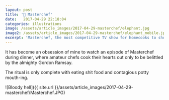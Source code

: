 ```yaml
---
layout: post
title: '🎨 Masterchef'
date:   2017-04-29 22:18:04
categories: illustrations
image: /assets/article_images/2017-04-29-masterchef/elephant.jpg
image2: /assets/article_images/2017-04-29-masterchef/elephant_mobile.jpg
excerpt: 'Masterchef, the most competitive TV show for homecooks to show off their skills to Gordon Ramsay - from the perspective of a shitty cook who eats shitty food.'
---
```


It has become an obsession of mine to watch an episode of Masterchef during dinner, where amateur chefs cook their hearts out only to be belittled by the almighty Gordon Ramsay.

The ritual is only complete with eating shit food and contagious potty mouth-ing.

![Bloody hell]({{ site.url }}/assets/article_images/2017-04-29-masterchef/Masterchef.JPG)
